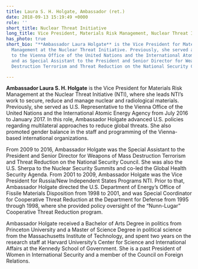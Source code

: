 ```yaml
---
title: Laura S. H. Holgate, Ambassador (ret.)
date: 2018-09-13 15:19:49 +0000
role: ''
short_title: Nuclear Threat Initiative
long_title: Vice President, Materials Risk Management, Nuclear Threat Initiative
has_photo: true
short_bio: "**Ambassador Laura Holgate** is the Vice President for Materials Risk
  Management at the Nuclear Threat Initiative. Previously, she served as U.S. Representative
  to the Vienna Office of the United Nations and the International Atomic Energy Agency
  and as Special Assistant to the President and Senior Director for Weapons of Mass
  Destruction Terrorism and Threat Reduction on the National Security Council."

---
```

**Ambassador Laura S. H. Holgate** is the Vice President for Materials Risk Management at the Nuclear Threat Initiative (NTI), where she leads NTI’s work to secure, reduce and manage nuclear and radiological materials. Previously, she served as U.S. Representative to the Vienna Office of the United Nations and the International Atomic Energy Agency from July 2016 to January 2017. In this role, Ambassador Holgate advanced U.S. policies regarding multilateral approaches to reduce global threats. She also promoted gender balance in the staff and programming of the Vienna-based international organizations.  
  
From 2009 to 2016, Ambassador Holgate was the Special Assistant to the President and Senior Director for Weapons of Mass Destruction Terrorism and Threat Reduction on the National Security Council. She was also the U.S. Sherpa to the Nuclear Security Summits and co-led the Global Health Security Agenda. From 2001 to 2009, Ambassador Holgate was the Vice President for Russia/New Independent States Programs NTI. Prior to that, Ambassador Holgate directed the U.S. Department of Energy’s Office of Fissile Materials Disposition from 1998 to 2001, and was Special Coordinator for Cooperative Threat Reduction at the Department for Defense from 1995 through 1998, where she provided policy oversight of the “Nunn-Lugar” Cooperative Threat Reduction program.  
  
Ambassador Holgate received a Bachelor of Arts Degree in politics from Princeton University and a Master of Science Degree in political science from the Massachusetts Institute of Technology, and spent two years on the research staff at Harvard University’s Center for Science and International Affairs at the Kennedy School of Government. She is a past President of Women in International Security and a member of the Council on Foreign Relations.